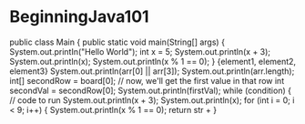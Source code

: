 # BeginningJava101
public class Main {
	public static void main(String[] args) {
            System.out.printIn("Hello World");
            int x = 5;
		System.out.println(x + 3);
		System.out.println(x);
		System.out.println(x % 1 == 0);
	}
{element1, element2, element3}
System.out.println(arr[0] || arr[3]);
		System.out.println(arr.length);
        int[] secondRow = board[0];
		// now, we'll get the first value in that row
		int secondVal = secondRow[0];
		System.out.println(firstVal);
while (condition) {
	// code to run
    System.out.println(x + 3);
		System.out.println(x);
        for (int i = 0; i < 9; i++) {
		System.out.println(x % 1 == 0);
        return str + 
}
